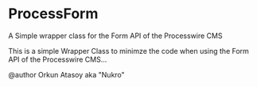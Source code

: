 # ProcessForm
A Simple wrapper class for the Form API of the Processwire CMS

This is a simple Wrapper Class to minimze the code when using the Form API of the Processwire CMS...

@author Orkun Atasoy aka "Nukro"
